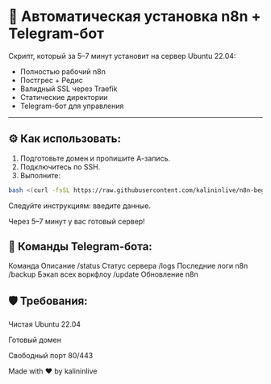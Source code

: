 # 🚀 Автоматическая установка n8n + Telegram-бот

Скрипт, который за 5–7 минут установит на сервер Ubuntu 22.04:

- Полностью рабочий n8n
- Постгрес + Редис
- Валидный SSL через Traefik
- Статические директории
- Telegram-бот для управления

---

## ⚙️ Как использовать:

1. Подготовьте домен и пропишите А-запись.
2. Подключитесь по SSH.
3. Выполните:

```bash
bash <(curl -fsSL https://raw.githubusercontent.com/kalininlive/n8n-beget-install/main/install.sh)
```

Следуйте инструкциям: введите данные.

Через 5–7 минут у вас готовый сервер!

## 📜 Команды Telegram-бота:

Команда	Описание
/status	Статус сервера
/logs	Последние логи n8n
/backup	Бэкап всех воркфлоу
/update	Обновление n8n

## 🛡️ Требования:
Чистая Ubuntu 22.04

Готовый домен

Свободный порт 80/443

Made with ❤️ by kalininlive
